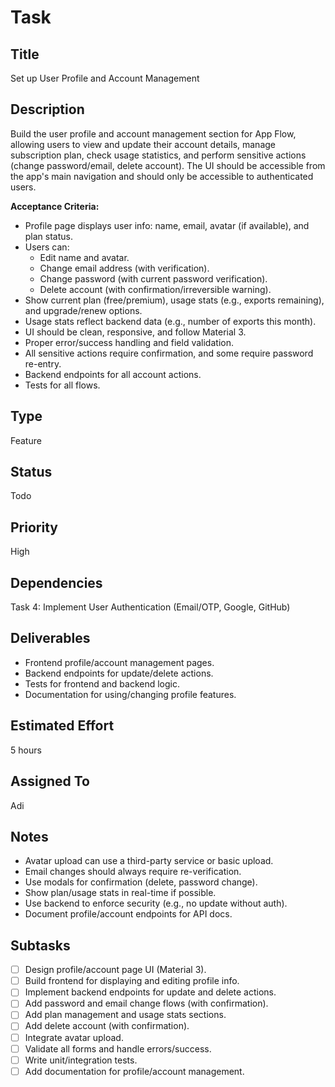 # Task

## Title
Set up User Profile and Account Management

## Description
Build the user profile and account management section for App Flow, allowing users to view and update their account details, manage subscription plan, check usage statistics, and perform sensitive actions (change password/email, delete account). The UI should be accessible from the app's main navigation and should only be accessible to authenticated users.

**Acceptance Criteria:**
- Profile page displays user info: name, email, avatar (if available), and plan status.
- Users can:
    - Edit name and avatar.
    - Change email address (with verification).
    - Change password (with current password verification).
    - Delete account (with confirmation/irreversible warning).
- Show current plan (free/premium), usage stats (e.g., exports remaining), and upgrade/renew options.
- Usage stats reflect backend data (e.g., number of exports this month).
- UI should be clean, responsive, and follow Material 3.
- Proper error/success handling and field validation.
- All sensitive actions require confirmation, and some require password re-entry.
- Backend endpoints for all account actions.
- Tests for all flows.

## Type
Feature

## Status
Todo

## Priority
High

## Dependencies
Task 4: Implement User Authentication (Email/OTP, Google, GitHub)

## Deliverables
- Frontend profile/account management pages.
- Backend endpoints for update/delete actions.
- Tests for frontend and backend logic.
- Documentation for using/changing profile features.

## Estimated Effort
5 hours

## Assigned To
Adi

## Notes
- Avatar upload can use a third-party service or basic upload.
- Email changes should always require re-verification.
- Use modals for confirmation (delete, password change).
- Show plan/usage stats in real-time if possible.
- Use backend to enforce security (e.g., no update without auth).
- Document profile/account endpoints for API docs.

## Subtasks
- [ ] Design profile/account page UI (Material 3).
- [ ] Build frontend for displaying and editing profile info.
- [ ] Implement backend endpoints for update and delete actions.
- [ ] Add password and email change flows (with confirmation).
- [ ] Add plan management and usage stats sections.
- [ ] Add delete account (with confirmation).
- [ ] Integrate avatar upload.
- [ ] Validate all forms and handle errors/success.
- [ ] Write unit/integration tests.
- [ ] Add documentation for profile/account management.